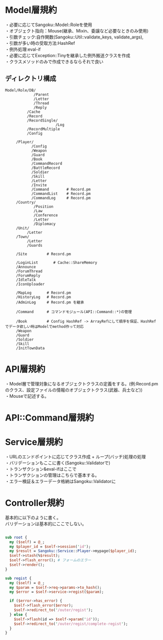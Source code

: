 # Model層規約
・必要に応じてSangoku::Model::Roleを使用  
・オブジェクト指向：Mouse(継承、Mixin、委譲など必要なときのみ使用)  
・引数チェック:自作関数(Sangoku::Util::validate_keys, validate_args),  
・引数が多い時の受取方法:HashRef  
・例外処理:eval-if  
・必要に応じてException::Tinyを継承した例外搬送クラスを作成  
・クラスメソッドのみで作成できるならそれで良い  

## ディレクトリ構成
```
Model/Role/DB/
             /Parent
             /Letter
             /Thread
             /Reply
          /Cache
          /Record
          /RecordSingle/
                       /Log
          /RecordMultiple
          /Config

     /Player/
            /Config
            /Weapon
            /Guard
            /Book
            /CommandRecord
            /BattleRecord
            /Soldier
            /Skill
            /Letter
            /Invite
            /Command        # Record.pm
            /CommandList    # Record.pm
            /CommandLog     # Record.pm
     /Country/
             /Position
             /Law
             /Conference
             /Letter
             /Diplomacy
     /Unit/
          /Letter
     /Town/
          /Letter
          /Guards

     /Site         # Record.pm

     /LoginList       # Cache::ShareMemory
     /Announce
     /ForumThread
     /ForumReply
     /IdleTalk
     /IconUploader
     
     /MapLog       # Record.pm
     /HistoryLog   # Record.pm
     /AdminLog     # Record.pm を継承

     /Command      # コマンドモジュール(API::Command::*)の管理

     /Book         # Config HashRef -> ArrayRefにして順序を保証、HashRefでデータ欲しい時はModelでmethod作って対応
     /Weapon
     /Guard
     /Soldier
     /Skill
     /InitTownData

```

# API層規約
・Model層で管理対象になるオブジェクトクラスの定義をする。(例:Record.pmのクラス、設定ファイルの情報のオブジェクトクラス(武器、兵士など))  
・Mouseで記述する。  

# API::Command層規約

# Service層規約
・URLのエンドポイントに応じてクラス作成 + ループ(バッチ)処理の処理  
・バリデーションもここに書く(Sangoku::Validatorで)  
・トランザクション&eval-ifはここで  
・トランザクションの管理はこちらで基本する。  
・エラー検証＆エラーデータ格納はSangoku::Validatorに  

# Controller規約
基本的に以下のように書く。  
バリデーションは基本的にここでしない。  

``` perl

sub root {
  my ($self) = @_;
  my $player_id = $self->session('id');
  my $result = Sangoku::Service::Player->mypage($player_id);
  $self->stash(%$result);
  $self->flash_error(); # フォームのエラー
  $self->render();
}

sub regist {
  my ($self) = @_;
  my $param = $self->req->params->to_hash();
  my $error = $self->service->regist($param);

  if ($error->has_error) {
    $self->flash_error($error);
    $self->redirect_to('/outer/regist');
  } else {
    $self->flash(id => $self->param('id'));
    $self->redirect_to('/outer/regist/complete-regist');
  }
}

```

